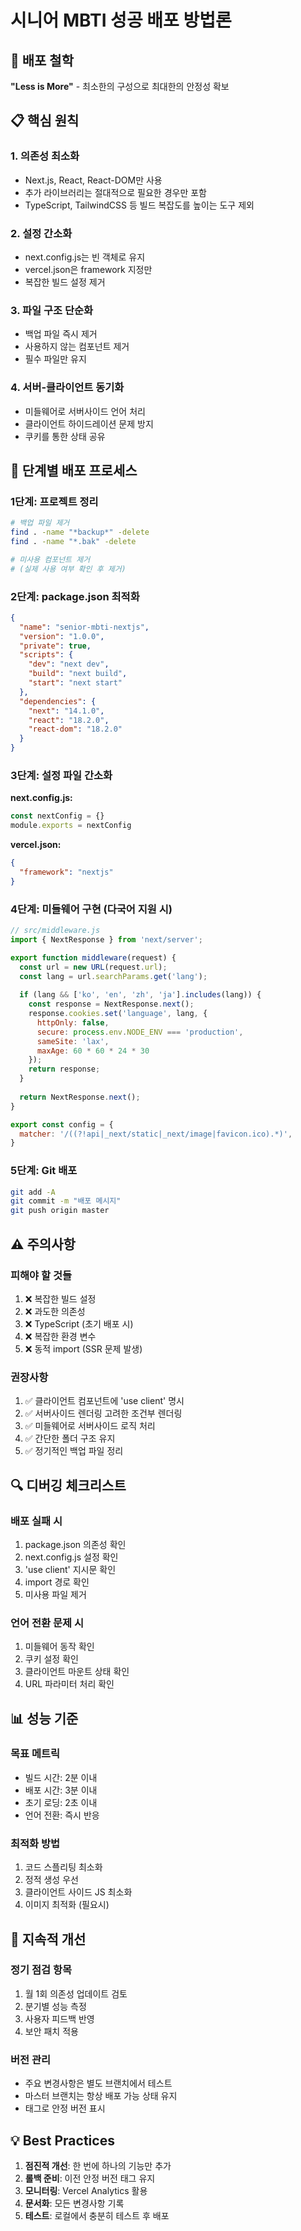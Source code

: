 # 시니어 MBTI 성공 배포 방법론

## 🎯 배포 철학
**"Less is More"** - 최소한의 구성으로 최대한의 안정성 확보

## 📋 핵심 원칙

### 1. 의존성 최소화
- Next.js, React, React-DOM만 사용
- 추가 라이브러리는 절대적으로 필요한 경우만 포함
- TypeScript, TailwindCSS 등 빌드 복잡도를 높이는 도구 제외

### 2. 설정 간소화
- next.config.js는 빈 객체로 유지
- vercel.json은 framework 지정만
- 복잡한 빌드 설정 제거

### 3. 파일 구조 단순화
- 백업 파일 즉시 제거
- 사용하지 않는 컴포넌트 제거
- 필수 파일만 유지

### 4. 서버-클라이언트 동기화
- 미들웨어로 서버사이드 언어 처리
- 클라이언트 하이드레이션 문제 방지
- 쿠키를 통한 상태 공유

## 🚀 단계별 배포 프로세스

### 1단계: 프로젝트 정리
```bash
# 백업 파일 제거
find . -name "*backup*" -delete
find . -name "*.bak" -delete

# 미사용 컴포넌트 제거
# (실제 사용 여부 확인 후 제거)
```

### 2단계: package.json 최적화
```json
{
  "name": "senior-mbti-nextjs",
  "version": "1.0.0",
  "private": true,
  "scripts": {
    "dev": "next dev",
    "build": "next build",
    "start": "next start"
  },
  "dependencies": {
    "next": "14.1.0",
    "react": "18.2.0",
    "react-dom": "18.2.0"
  }
}
```

### 3단계: 설정 파일 간소화
**next.config.js:**
```javascript
const nextConfig = {}
module.exports = nextConfig
```

**vercel.json:**
```json
{
  "framework": "nextjs"
}
```

### 4단계: 미들웨어 구현 (다국어 지원 시)
```javascript
// src/middleware.js
import { NextResponse } from 'next/server';

export function middleware(request) {
  const url = new URL(request.url);
  const lang = url.searchParams.get('lang');
  
  if (lang && ['ko', 'en', 'zh', 'ja'].includes(lang)) {
    const response = NextResponse.next();
    response.cookies.set('language', lang, {
      httpOnly: false,
      secure: process.env.NODE_ENV === 'production',
      sameSite: 'lax',
      maxAge: 60 * 60 * 24 * 30
    });
    return response;
  }
  
  return NextResponse.next();
}

export const config = {
  matcher: '/((?!api|_next/static|_next/image|favicon.ico).*)',
}
```

### 5단계: Git 배포
```bash
git add -A
git commit -m "배포 메시지"
git push origin master
```

## ⚠️ 주의사항

### 피해야 할 것들
1. ❌ 복잡한 빌드 설정
2. ❌ 과도한 의존성
3. ❌ TypeScript (초기 배포 시)
4. ❌ 복잡한 환경 변수
5. ❌ 동적 import (SSR 문제 발생)

### 권장사항
1. ✅ 클라이언트 컴포넌트에 'use client' 명시
2. ✅ 서버사이드 렌더링 고려한 조건부 렌더링
3. ✅ 미들웨어로 서버사이드 로직 처리
4. ✅ 간단한 폴더 구조 유지
5. ✅ 정기적인 백업 파일 정리

## 🔍 디버깅 체크리스트

### 배포 실패 시
1. package.json 의존성 확인
2. next.config.js 설정 확인
3. 'use client' 지시문 확인
4. import 경로 확인
5. 미사용 파일 제거

### 언어 전환 문제 시
1. 미들웨어 동작 확인
2. 쿠키 설정 확인
3. 클라이언트 마운트 상태 확인
4. URL 파라미터 처리 확인

## 📊 성능 기준

### 목표 메트릭
- 빌드 시간: 2분 이내
- 배포 시간: 3분 이내
- 초기 로딩: 2초 이내
- 언어 전환: 즉시 반응

### 최적화 방법
1. 코드 스플리팅 최소화
2. 정적 생성 우선
3. 클라이언트 사이드 JS 최소화
4. 이미지 최적화 (필요시)

## 🔄 지속적 개선

### 정기 점검 항목
1. 월 1회 의존성 업데이트 검토
2. 분기별 성능 측정
3. 사용자 피드백 반영
4. 보안 패치 적용

### 버전 관리
- 주요 변경사항은 별도 브랜치에서 테스트
- 마스터 브랜치는 항상 배포 가능 상태 유지
- 태그로 안정 버전 표시

## 💡 Best Practices

1. **점진적 개선**: 한 번에 하나의 기능만 추가
2. **롤백 준비**: 이전 안정 버전 태그 유지
3. **모니터링**: Vercel Analytics 활용
4. **문서화**: 모든 변경사항 기록
5. **테스트**: 로컬에서 충분히 테스트 후 배포